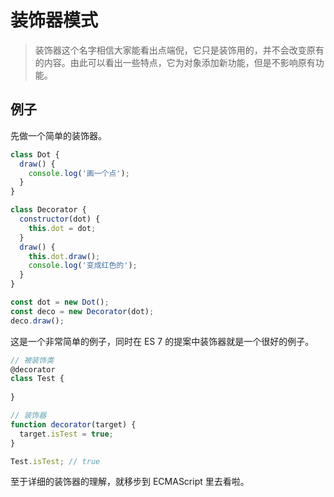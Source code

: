 # 装饰器模式

> 装饰器这个名字相信大家能看出点端倪，它只是装饰用的，并不会改变原有的内容。由此可以看出一些特点，它为对象添加新功能，但是不影响原有功能。

## 例子

先做一个简单的装饰器。

```js
class Dot {
  draw() {
    console.log('画一个点');
  }
}

class Decorator {
  constructor(dot) {
    this.dot = dot;
  }
  draw() {
    this.dot.draw();
    console.log('变成红色的');
  }
}

const dot = new Dot();
const deco = new Decorator(dot);
deco.draw();
```

这是一个非常简单的例子，同时在 ES 7 的提案中装饰器就是一个很好的例子。

```js
// 被装饰类
@decorator
class Test {
  
}

// 装饰器
function decorator(target) {
  target.isTest = true;
}

Test.isTest; // true
```

至于详细的装饰器的理解，就移步到 ECMAScript 里去看啦。